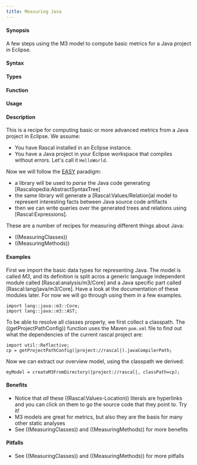 ```yaml
---
title: Measuring Java
---
```


#### Synopsis

A few steps using the M3 model to compute basic metrics for a Java project in Eclipse.

#### Syntax

#### Types

#### Function
       
#### Usage

#### Description


This is a recipe for computing basic or more advanced metrics from a Java project in Eclipse. We assume:

*  You have Rascal installed in an Eclipse instance.
*  You have a Java project in your Eclipse workspace that compiles without errors. Let's call it `HelloWorld`.


Now we will follow the [EASY]((EASY)) paradigm:

*  a library will be used to _parse_ the Java code generating [Rascalopedia:AbstractSyntaxTree]
*  the same library will generate a [Rascal:Values/Relation]al model to represent interesting facts between Java source code artifacts
*  then we can write queries over the generated trees and relations using [Rascal:Expressions].


These are a number of recipes for measuring different things about Java:

*  ((MeasuringClasses))
*  ((MeasuringMethods))

#### Examples


First we import the basic data types for representing Java. The model is called _M3_, and its definition is split acros a generic
language independent module called [Rascal:analysis/m3/Core] and a Java specific part called [Rascal:lang/java/m3/Core]. Have a look at the documentation 
of these modules later. For now we will go through using them in a few examples.

```rascal-shell
import lang::java::m3::Core;
import lang::java::m3::AST;
```

To be able to resolve all classes properly, we first collect a classpath. The 
((getProjectPathConfig)) function uses the Maven `pom.xml` file to find out what the
dependencies of the current rascal project are:
```rascal-shell,continue
import util::Reflective;
cp = getProjectPathConfig(|project://rascal|).javaCompilerPath;
```

Now we can extract our overview model, using the classpath we derived:
```rascal-shell,continue
myModel = createM3FromDirectory(|project://rascal|, classPath=cp);
```


#### Benefits

*  Notice that _all_ these ((Rascal:Values-Location)) literals are hyperlinks and you can click on them to go the source code that they point to. Try it!
* M3 models are great for metrics, but also they are the basis for many other static analyses
* See ((MeasuringClasses)) and ((MeasuringMethods)) for more benefits

#### Pitfalls

* See ((MeasuringClasses)) and ((MeasuringMethods)) for more pitfalls
